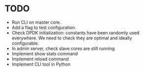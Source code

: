 TODO
====

- Run CLI on master core.
- Add a flag to test configuration.
- Check DPDK initialization: constants have been randomly used everywhere. We
  need to check they are optimal and ideally configurable.
- In admin server, check slave cores are still running
- Implement show stats command
- Implement reload command
- Implement CLI tool in Python
